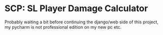 # SCP: SL Player Damage Calculator

Probably waiting a bit before continuing the django/web side of this project, my pycharm is not professional edition on my new pc etc.